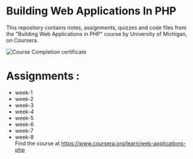 # Building Web Applications In PHP
This repository contains notes, assignments, quizzes and code files from the "Building Web Applications in PHP" course by University of Michigan, on Coursera.


![Course Completion certificate]("https://github.com/spardn/BuildingWebApplicationsInPHP-master/blob/main/Certificate.png")



# Assignments :
* week-1  
* week-2 
* week-3 
* week-4 
* week-5
* week-6
* week-7
* week-8 <br>
Find the course at https://www.coursera.org/learn/web-applications-php
